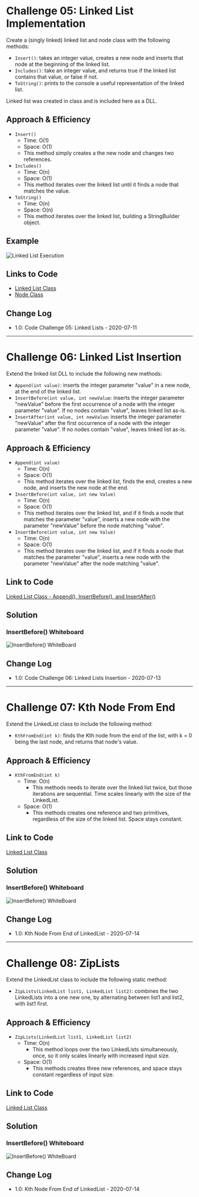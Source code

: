 # Challenge 05: Linked List Implementation

Create a (singly linked) linked list and node class with the following methods:

- `Insert()`: takes an integer value, creates a new node and inserts that node at the beginning of the linked list.
- `Includes()`: take an integer value, and returns true if the linked list contains that value, or false if not.
- `ToString()`: prints to the console a useful representation of the linked list.

Linked list was created in class and is included here as a DLL.

## Approach & Efficiency

- `Insert()`
    - Time: O(1)
    - Space: O(1)
    - This method simply creates a the new node and changes two references.
- `Includes()`
    - Time: O(n)
    - Space: O(1)
    - This method iterates over the linked list until it finds a node that matches the value.
- `ToString()`
    - Time: O(n)
    - Space: O(n)
    - This method iterates over the linked list, building a StringBuilder object.

## Example

![Linked List Execution](../../assets/LinkedList-Example.png)

## Links to Code

- [Linked List Class](../../Libraries/LLLibrary/LinkedList.cs)
- [Node Class](../../Libraries/LLLibrary/Node.cs)

## Change Log

- 1.0: Code Challenge 05: Linked Lists - 2020-07-11

***

# Challenge 06: Linked List Insertion

Extend the linked list DLL to include the following new methods:

- `Append(int value)`: inserts the integer parameter "value" in a new node, at the end of the linked list.
- `InsertBefore(int value, int newValue`: inserts the integer parameter "newValue" before the first occurrence of a node with the integer parameter "value". If no nodes contain "value", leaves linked list as-is.
- `InsertAfter(int value, int newValue`: inserts the integer parameter "newValue" after the first occurrence of a node with the integer parameter "value". If no nodes contain "value", leaves linked list as-is.

## Approach & Efficiency

- `Append(int value)`
    - Time: O(n)
    - Space: O(1)
    - This method iterates over the linked list, finds the end, creates a new node, and inserts the new node at the end.
- `InsertBefore(int value, int new Value)`
    - Time: O(n)
    - Space: O(1)
    - This method iterates over the linked list, and if it finds a node that matches the parameter "value", inserts a new node with the parameter "newValue" before the node matching "value".
- `InsertBefore(int value, int new Value)`
    - Time: O(n)
    - Space: O(1)
    - This method iterates over the linked list, and if it finds a node that matches the parameter "value", inserts a new node with the parameter "newValue" after the node matching "value".

## Link to Code

[Linked List Class - Append(), InsertBefore(), and InsertAfter()](../Libraries/LLLibrary/LinkedList.cs)

## Solution

### InsertBefore() Whiteboard

![InsertBefore() WhiteBoard](../../assets/CC06-InsertBeforeValue-WB.png)

## Change Log

- 1.0: Code Challenge 06: Linked Lists Insertion - 2020-07-13

***

# Challenge 07: Kth Node From End

Extend the LinkedList class to include the following method:

- `KthFromEnd(int k)`: finds the Kth node from the end of the list, with k = 0 being the last node, and returns that node's value.

## Approach & Efficiency

- `KthFromEnd(int k)`
    - Time: O(n)
        - This methods needs to iterate over the linked list twice, but those iterations are sequential. Time scales linearly with the size of the LinkedList.
    - Space: O(1)
        - This methods creates one reference and two primitives, regardless of the size of the linked list. Space stays constant.

## Link to Code

[Linked List Class](../Libraries/LLLibrary/LinkedList.cs)

## Solution

### InsertBefore() Whiteboard

![InsertBefore() WhiteBoard](../../assets/CC07-KthFromEnd-WB.png)

## Change Log

- 1.0: Kth Node From End of LinkedList - 2020-07-14

***

# Challenge 08: ZipLists

Extend the LinkedList class to include the following static method:

- `ZipLists(LinkedList list1, LinkedList list2)`: combines the two LinkedLists into a one new one, by alternating between list1 and list2, with list1 first.

## Approach & Efficiency

- `ZipLists(LinkedList list1, LinkedList list2)`
    - Time: O(n)
        - This method loops over the two LinkedLists simultaneously, once, so it only scales linearly with increased input size.
    - Space: O(1)
        - This methods creates three new references, and space stays constant regardless of input size.

## Link to Code

[Linked List Class](LinkedList.cs#L218-L249)

## Solution

### InsertBefore() Whiteboard

![InsertBefore() WhiteBoard](../../assets/CC08-ZipLists-WB.png)

## Change Log

- 1.0: Kth Node From End of LinkedList - 2020-07-14